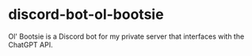 # discord-bot-ol-bootsie
Ol' Bootsie is a Discord bot for my private server that interfaces with the ChatGPT API.
